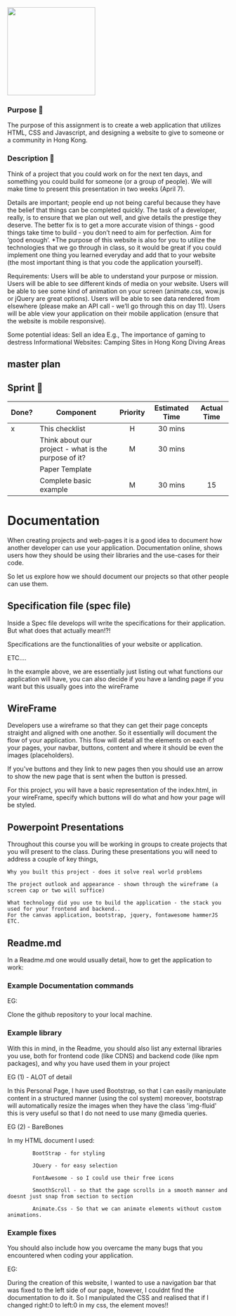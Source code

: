 <img src="https://www.dropbox.com/s/a1m01q7jjxz7sfh/foryou.png?raw=1" width="200">

### Purpose :bow:

The purpose of this assignment is to create a web application that utilizes HTML, CSS and Javascript, and designing a website to give to someone or a community in Hong Kong.

### Description :runner:

Think of a project that you could work on for the next ten days, and something you could build for someone (or a group of people). We will make time to present this presentation in two weeks (April 7).

Details are important; people end up not being careful because they have the belief that things can be completed quickly. The task of a developer, really, is to ensure that we plan out well, and give details the prestige they deserve. The better fix is to get a more accurate vision of things - good things take time to build - you don’t need to aim for perfection. Aim for ‘good enough’.
\*The purpose of this website is also for you to utilize the technologies that we go through in class, so it would be great if you could implement one thing you learned everyday and add that to your website (the most important thing is that you code the application yourself).

Requirements:
Users will be able to understand your purpose or mission.
Users will be able to see different kinds of media on your website.
Users will be able to see some kind of animation on your screen (animate.css, wow.js or jQuery are great options).
Users will be able to see data rendered from elsewhere (please make an API call - we’ll go through this on day 11).
Users will be able view your application on their mobile application (ensure that the website is mobile responsive).

Some potential ideas:
Sell an idea
E.g., The importance of gaming to destress
Informational Websites:
Camping Sites in Hong Kong
Diving Areas

## master plan

## Sprint :athletic_shoe:

| Done? | Component                                            | Priority | Estimated Time | Actual Time |
| ----- | ---------------------------------------------------- | :------: | :------------: | :---------: |
| x     | This checklist                                       |    H     |    30 mins     |             |
|       | Think about our project - what is the purpose of it? |    M     |    30 mins     |             |
|       | Paper Template                                       |          |                |             |
|       | Complete basic example                               |    M     |    30 mins     |     15      |

# Documentation

When creating projects and web-pages it is a good idea to document how another developer can use your application. Documentation online, shows users how they should be using their libraries and the use-cases for their code.

So let us explore how we should document our projects so that other people can use them.

## Specification file (spec file)

Inside a Spec file develops will write the specifications for their application. But what does that actually mean!?!

Specifications are the functionalities of your website or application.

ETC....

In the example above, we are essentially just listing out what functions our application will have, you can also decide if you have a landing page if you want but this usually goes into the wireFrame

## WireFrame

Developers use a wireframe so that they can get their page concepts straight and aligned with one another. So it essentially will document the flow of your application. This flow will detail all the elements on each of your pages, your navbar, buttons, content and where it should be even the images (placeholders).

If you've buttons and they link to new pages then you should use an arrow to show the new page that is sent when the button is pressed.

For this project, you will have a basic representation of the index.html, in your wireFrame, specify which buttons will do what and how your page will be styled.

## Powerpoint Presentations

Throughout this course you will be working in groups to create projects that you will present to the class. During these presentations you will need to address a couple of key things,

    Why you built this project - does it solve real world problems

    The project outlook and appearance - shown through the wireframe (a screen cap or two will suffice)

    What technology did you use to build the application - the stack you used for your frontend and backend..
    For the canvas application, bootstrap, jquery, fontawesome hammerJS ETC.

## Readme.md

In a Readme.md one would usually detail, how to get the application to work:

### Example Documentation commands

EG:

Clone the github repository to your local machine.

### Example library

With this in mind, in the Readme, you should also list any external libraries you use, both for frontend code (like CDNS) and backend code (like npm packages), and why you have used them in your project

EG (1) - ALOT of detail

In this Personal Page, I have used Bootstrap, so that I can easily manipulate content in a structured manner (using the col system) moreover, bootstrap will automatically resize the images when they have the class 'img-fluid' this is very useful so that I do not need to use many @media queries.

EG (2) - BareBones

In my HTML document I used:

            BootStrap - for styling

            JQuery - for easy selection

            FontAwesome - so I could use their free icons

            SmoothScroll - so that the page scrolls in a smooth manner and doesnt just snap from section to section

            Animate.Css - So that we can animate elements without custom animations.

### Example fixes

You should also include how you overcame the many bugs that you encountered when coding your application.

EG:

During the creation of this website, I wanted to use a navigation bar that was fixed to the left side of our page, however, I couldnt find the documentation to do it. So I manipulated the CSS and realised that if I changed right:0 to left:0 in my css, the element moves!!
